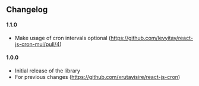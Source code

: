 ## Changelog

#### 1.1.0
- Make usage of cron intervals optional (https://github.com/levyitay/react-js-cron-mui/pull/4)

#### 1.0.0

- Initial release of the library
- For previous changes (https://github.com/xrutayisire/react-js-cron)
